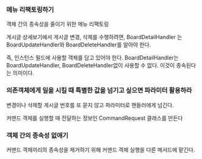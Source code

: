 ### 메뉴 리팩토링하기

객체 간의 종속성을 줄이기 위한 메뉴 리팩토링

게시글 상세보기에서 게시글 변경, 삭제를 수행하려면, BoardDetailHandler 는 BoardUpdateHandler와 BoardDeleteHandler를 알아야 한다.

즉, 인스턴스 필드에 사용할 객체를 담고 있어야 한다. BoardDetailHandler는  BoardUpdateHandler, BoardDeleteHandler없이 사용할 수 없다. 이것이 종속된다는 의미이다.

### 의존객체에게 일을 시킬 때 특별한 값을 넘기고 싶으면 파라미터 활용하라

변경이나 삭제할 게시글 번호를 또 묻지 않고 파라미터로 핸들러에게 넘긴다.

커맨드 객체를 실행할 때 전달하는 정보인 CommandRequest 클래스를 만든다

### 객체 간의 종속성 없애기

커맨드 객체끼리의 종속성을 제거하기 위해 커맨드 객체 실행을 다른 메서드에 맡긴다.

